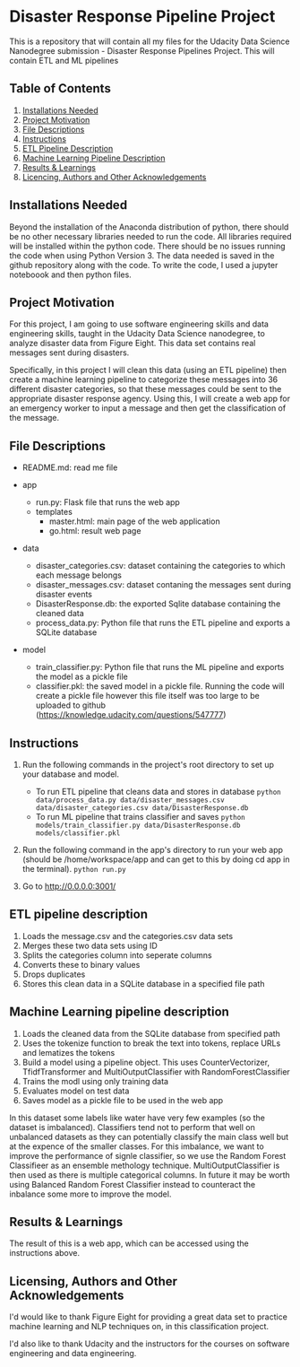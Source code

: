 # Disaster Response Pipeline Project
This is a repository that will contain all my files for the Udacity Data Science Nanodegree submission - Disaster Response Pipelines Project. This will contain ETL and ML pipelines


## Table of Contents
1. [Installations Needed](#installations-needed)
2. [Project Motivation](#project-motivation)
3. [File Descriptions](#file-descriptions)
4. [Instructions](#instructions)
5. [ETL Pipeline Description](#etl-pipeline-description)
6. [Machine Learning Pipeline Description](#machine-learning-pipeline-description)
7. [Results & Learnings](#results-&-learnings)
8. [Licencing, Authors and Other Acknowledgements](#licensing-authors-and-other-acknowledgements)

## Installations Needed
Beyond the installation of the Anaconda distribution of python, there should be no other necessary libraries needed to run the code. All libraries required will be installed within the python code. There should be no issues running the code when using Python Version 3. The data needed is saved in the github repository along with the code. To write the code, I used a jupyter noteboook and then python files.

## Project Motivation
For this project, I am going to use software engineering skills and data engineering skills, taught in the Udacity Data Science nanodegree, to analyze disaster data from Figure Eight. This data set contains real messages sent during disasters. 

Specifically, in this project I will clean this data (using an ETL pipeline) then create a machine learning pipeline to categorize these messages into 36 different disaster categories, so that these messages could be sent to the appropriate disaster response agency. Using this, I will create a web app for an emergency worker to input a message and then get the classification of the message.

## File Descriptions

- README.md: read me file
- app
	- run.py: Flask file that runs the web app
   	- templates
		- master.html: main page of the web application 
		- go.html: result web page
- data
	- disaster_categories.csv: dataset containing the categories to which each message belongs
	- disaster_messages.csv: dataset contaning the messages sent during disaster events
	- DisasterResponse.db: the exported Sqlite database containing the cleaned data
	- process_data.py: Python file that runs the ETL pipeline and exports a SQLite database
	
- model
	- train_classifier.py: Python file that runs the ML pipeline and exports the model as a pickle file
	- classifier.pkl: the saved model in a pickle file. Running the code will create a pickle file however this file itself was too large to be uploaded to github (https://knowledge.udacity.com/questions/547777)


## Instructions
1. Run the following commands in the project's root directory to set up your database and model.

    - To run ETL pipeline that cleans data and stores in database
        `python data/process_data.py data/disaster_messages.csv data/disaster_categories.csv data/DisasterResponse.db`
    - To run ML pipeline that trains classifier and saves
        `python models/train_classifier.py data/DisasterResponse.db models/classifier.pkl`

2. Run the following command in the app's directory to run your web app (should be /home/workspace/app and can get to this by doing cd app in the terminal).
    `python run.py`

3. Go to http://0.0.0.0:3001/

## ETL pipeline description
1. Loads the message.csv and the categories.csv data sets
2. Merges these two data sets using ID
3. Splits the categories column into seperate columns
4. Converts these to binary values
5. Drops duplicates
6. Stores this clean data in a SQLite database in a specified file path

## Machine Learning pipeline description
1. Loads the cleaned data from the SQLite database from specified path
2. Uses the tokenize function to break the text into tokens, replace URLs and lematizes the tokens
3. Build a model using a pipeline object. This uses CounterVectorizer, TfidfTransformer and MultiOutputClassifier with RandomForestClassifier
4. Trains the modl using only training data
5. Evaluates model on test data
6. Saves model as a pickle file to be used in the web app

In this dataset some labels like water have very few examples (so the dataset is imbalanced). Classifiers tend not to perform that well on unbalanced datasets as they can potentially classify the main class well but at the expence of the smaller classes.  For this imbalance, we want to improve the performance of signle classifier, so we use the Random Forest Classifieer as an ensemble methology technique. MultiOutputClassifier is then used as there is multiple categorical columns. In future it may be worth using Balanced Random Forest Classifier instead to counteract the inbalance some more to improve the model.

## Results & Learnings
The result of this is a web app, which can be accessed using the instructions above.

## Licensing, Authors and Other Acknowledgements
I'd would like to thank Figure Eight for providing a great data set to practice machine learning and NLP techniques on, in this classification project.

I'd also like to thank Udacity and the instructors for the courses on software engineering and data engineering.



